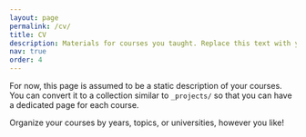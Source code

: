 ```yaml
---
layout: page
permalink: /cv/
title: CV
description: Materials for courses you taught. Replace this text with your description.
nav: true
order: 4
---
```


For now, this page is assumed to be a static description of your courses. You can convert it to a collection similar to `_projects/` so that you can have a dedicated page for each course.

Organize your courses by years, topics, or universities, however you like!
